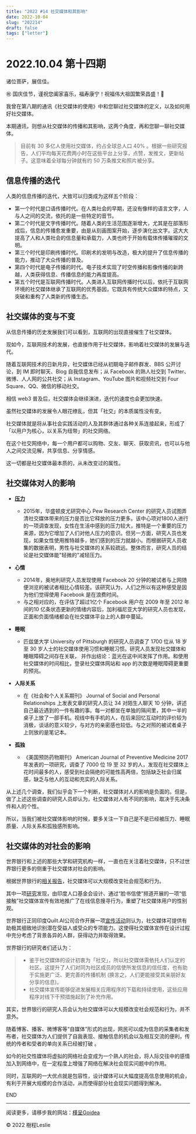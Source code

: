 ```yaml
---
title: "2022 #14 社交媒体和其影响"
date: 2022-10-04
slug: "202214"
draft: false
tags: ["letter"]
---
```



# 2022.10.04 第十四期

诸位菩萨，展信佳。

㊗️ 国庆佳节，谨祝您阖家喜乐，福寿康宁！祝福伟大祖国繁荣昌盛！🧧

我曾在第八期的通讯《社交媒体的使用》中和您聊过社交媒体的定义，以及如何用好社交媒体。

本期通讯，则想从社交媒体的传播和其影响，这两个角度，再和您聊一聊社交媒体。

> 目前有 30 多亿人使用社交媒体，约占全球总人口 40% 。根据一些研究报告，人们平均每天花费两小时在这些平台上分享，点赞，发推文，更新帖子。这意味着全球每分钟就有约 50 万条推文和照片被分享。

## 信息传播的迭代

人类的信息传播的迭代，大致可以归类成为这样五个阶段：

- 第一个时代是口语传播时代。在人类社会的早期，还没有像样的语言文字，人与人之间的交流，依托的是一些特定的音节。
- 第二个时代是文字传播时代。随着人类的生活范围逐渐增大，尤其是在部落形成后，信息的传播愈发重要，由是从刻画图案开始，逐步演化出文字。这大大提高了人和人类社会的信息量和承载力，人类也终于开始有载体传播璀璨的文明。
- 第三个时代是印刷传播时代。印刷术的发明与改造，极大的提升了信息传播的能力，推动了大众传播的普及。
- 第四个时代是电子传播的时代。电子技术实现了时空传播和影像传播的新跨越，人类获得信息、传播信息的能力再度提高。
- 第五个时代是互联网传播时代。人类进入互联网传播时代以后，依托于互联网环境的社交媒体继承了互联网的优秀基因，它既具有传统大众媒体的特点，又突破和重构了人类新的传播生态。

## 社交媒体的变与不变

从信息传播的历史发展我们可以看到，互联网的出现直接催生了社交媒体。

现如今，互联网技术的发展，也直接作用于社交媒体，影响着社交媒体的发展与迭代。

随着互联网技术的日新月异，社交媒体已经从初期电子邮件群发、BBS 公开讨论，到 IM 即时聊天、Blog 自我信息发布；从 Facebook 的熟人社交到 Twitter、微博、人人网的公共社交；从 Instagram、YouTube 图片和视频社交到 Four Square、QQ、微信的移动社交。

相信 web3 普及后，社交媒体会继续演进，迭代的速度也会更加快速。

虽然社交媒体的发展令人眼花缭乱，但其「社交」的本质属性没有变。

社交媒体就是将从事社会实践活动的人及其群体通过各种关系连接起来，形成了「以用户为核心，以关系为纽带」的社交网络。

在这个社交网络中，每一个用户都可以购物、交友、聊天、获取资讯，也可以与他人之间交流⻅解，共享信息、分享情感。

这一切都是社交媒体最本质的，从未改变过的属性。

## 社交媒体对人的影响

- <u>**压力**</u>
  - 2015年，华盛顿皮尤研究中心 Pew Research Center 的研究人员试图弄清社交媒体带来的压力是否比它释放的压力更多。该中心项对1800人进行的一项调查发现，女性在生活中感到的压力较大，推特是一个重要的压力来源，因为它增加了人们对他人压力的意识。但另一方面，研究人员也发现，如果女性使用推特越多，她们感到的压力就越小。而根据研究人员收集的数据表明，男性与社交媒体的关系较疏远。整体而言，研究人员的结论是社交媒体能"轻微的"减轻压力。

- **心情**
  - 2014年，奥地利研究人员发现使用 Facebook 20 分钟的被试者与上网随便浏览的被试者相比心情较差。该研究认为，人们之所以有这种感受是因为他们觉得使用 Facebook 是在浪费时间。
  - 与之相对应的，在评估了超过1亿个 Facebook 用户在 2009 年至 2012 年间的10 亿条状态更新的情绪内容后，加利福尼亚大学的研究人员也发现，正面和负面情绪都会在社交媒体平台上的人群中蔓延。

- **睡眠**
  - 匹兹堡大学 University of Pittsburgh 的研究人员调查了 1700 位从 18 岁至 30 岁人士的社交媒体使用习惯和睡眠习惯。研究人员发现社交媒体和睡眠障碍之间存在关联， 并作出结论：蓝光在这中间发挥了作用。和使用社交媒体的时间相比，登录社交媒体网站和 app 的次数是睡眠障碍更重要的预兆。

- **人际关系**
  - 在《社会和个人关系期刊》 Journal of Social and Personal Relationships 上发表文章的研究人员让 34 对陌生人聊天 10 分钟，讲述自己最近遇到的一件有趣的事。每一对都坐在单独的隔间里，其中一半的桌子上放了一部手机。视线中有手机的人，在后来回忆互动时的评价较为消极，谈话的意义较少，与对方的亲密感也较低。与之对照的被试者桌子上则放的是笔记本。

- **孤独**
  - 《美国预防药物期刊》 American Journal of Preventive Medicine 2017 年发表的一项研究，调查了 7000 位 19 至 32 岁的人，发现在社交媒体上花时间最多的人，感受到社会隔绝的可能性高两倍，包括缺乏社会归属感，缺乏与他人的互动和充实的人际关系。

从上述几个调查，我们似乎会下一个判断，社交媒体对人的影响是负面的。但是，做了上述这些调查的研究人员却认为，社交媒体对人有不同的影响，取决于先决条件和人的个性。

所以，当我们被社交媒体影响的时候，要多关注一下自己是不是已经被压力、睡眠质量、人际关系和孤独感所影响。

## 社交媒体的对社会的影响

世界银行和上述的那些大学和研究机构一样，一直也在关注着社交媒体，只不过世界银行更多的侧重于社交媒体对社会的影响。

根据世界银行的[相关报告](https://blogs.worldbank.org/zh-hans/voices/using-social-media-change-norms-and-behaviors-scale)，社交媒体可以大规模改变社会规范和行为。

其中一项[研究](https://www.worldbank.org/en/research/dime/brief/edu-tainment)发现，由印度人口基金会设计、通过“脸书信使”频道开展的一项“低接触”社交媒体宣传有效地推广了在线信息搜寻行为，重塑了社交媒体用户的性别观。

世界银行正同印度Quilt.AI公司合作开展一项[宣传活动](https://blogs.worldbank.org/digital-development/leveraging-artificial-intelligence-reach-fathers-and-support-child-nutrition)则认为，社交媒体可提供有助极其细致地识别潜在受益人或受众的专项能力。这使得社交媒体宣传在设计过程中充分考虑了背景各异的人群，获得动力并取得效果。

世界银行的研究者们还认为：

> - 鉴于社交媒体的设计初衷为「社交」，所以社交媒体需依托人们认定的社区。这提升了人们对同为社区成员的信使所发信息的信任度，也有助于实施更广泛、更完善的传播机制 (换言之，人们更能接受其亲朋好友分享的信息)。
> - 社交媒体宣传能够促进发展相关应用程序的下载和持续使用，这些应用程序对线下干预措施起到了补充作用。

其实，世界银行的研究人员会认为社交媒体可以大规模改变社会规范和行为，并不意外。

随着博客、播客、微博客等“自媒体”形式的出现，网⺠可以成为信息的采集者和发布者，社交媒体为人们提供了自我表现、接触信息的机会以及相互交流的便利，传统的传者和受者的单向关系已经被打破 。

如今的社交性媒体将虚拟的网络社会变成为一个熟人的社会，将人际交往中的感情加入到网络中，在一定程度上增强了网络在解决社会现实问题中的作用。

同时，互联网的一大优点就是包容性，设计媒体可以大幅度提高信息使用的机会，有利于开展大规模的合作活动，从而使得部分社会现实问题得到解决。

END

---

阅读更多，请移步我的网站：[槿呈Goidea](https://www.justgoidea.com/)

© 2022 樹程Leslie
